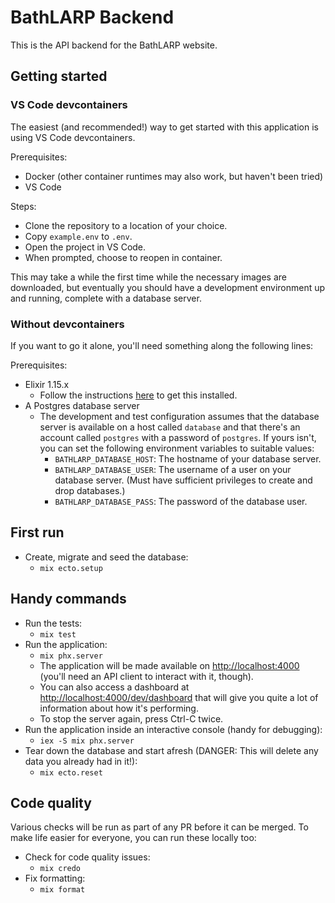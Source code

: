 # BathLARP Backend

This is the API backend for the BathLARP website.

## Getting started

### VS Code devcontainers

The easiest (and recommended!) way to get started with this application is using
VS Code devcontainers.

Prerequisites:

- Docker (other container runtimes may also work, but haven't been tried)
- VS Code

Steps:

- Clone the repository to a location of your choice.
- Copy `example.env` to `.env`.
- Open the project in VS Code.
- When prompted, choose to reopen in container.

This may take a while the first time while the necessary images are downloaded,
but eventually you should have a development environment up and running,
complete with a database server.

### Without devcontainers

If you want to go it alone, you'll need something along the following lines:

Prerequisites:

- Elixir 1.15.x
  - Follow the instructions [here](https://elixir-lang.org/install.html) to get
    this installed.
- A Postgres database server
  - The development and test configuration assumes that the database server is
    available on a host called `database` and that there's an account called
    `postgres` with a password of `postgres`. If yours isn't, you can set the
    following environment variables to suitable values:
    - `BATHLARP_DATABASE_HOST`: The hostname of your database server.
    - `BATHLARP_DATABASE_USER`: The username of a user on your database server.
      (Must have sufficient privileges to create and drop databases.)
    - `BATHLARP_DATABASE_PASS`: The password of the database user.

## First run

- Create, migrate and seed the database:
  - `mix ecto.setup`

## Handy commands

- Run the tests:
  - `mix test`
- Run the application:
  - `mix phx.server`
  - The application will be made available on <http://localhost:4000> (you'll
    need an API client to interact with it, though).
  - You can also access a dashboard at <http://localhost:4000/dev/dashboard>
    that will give you quite a lot of information about how it's performing.
  - To stop the server again, press Ctrl-C twice.
- Run the application inside an interactive console (handy for debugging):
  - `iex -S mix phx.server`
- Tear down the database and start afresh (DANGER: This will delete any data you
  already had in it!):
  - `mix ecto.reset`

## Code quality

Various checks will be run as part of any PR before it can be merged. To
make life easier for everyone, you can run these locally too:

- Check for code quality issues:
  - `mix credo`
- Fix formatting:
  - `mix format`
